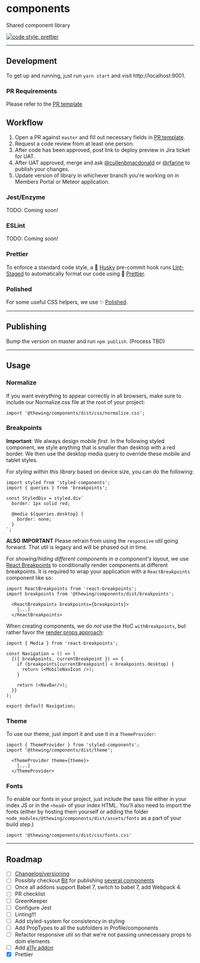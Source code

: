# components

Shared component library

[![code style: prettier](https://img.shields.io/badge/code_style-prettier-ff69b4.svg?style=flat-square)](https://github.com/prettier/prettier)

---

## Development

To get up and running, just run `yarn start` and visit http://localhost:9001.

### PR Requirements

Please refer to the [PR template](pull_request_template.md)

## Workflow

1. Open a PR against `master` and fill out necessary fields in [PR template](pull_request_template.md).
2. Request a code review from at least one person.
3. After code has been approved, post link to deploy preview in Jira ticket for UAT.
4. After UAT approved, merge and ask [@cullenbmacdonald](https://github.com/cullenbmacdonald) or [@rfarine](https://github.com/rfarine) to publish your changes.
5. Update version of library in whichever branch you're working on in Members Portal or Meteor application.

### Jest/Enzyme

TODO: Coming soon!

### ESLint

TODO: Coming soon!

### Prettier

To enforce a standard code style, a 🐶 [Husky](https://github.com/typicode/husky) pre-commit hook runs [Lint-Staged](https://github.com/okonet/lint-staged) to automatically format our code using 💅 [Prettier](https://prettier.io/docs/en/index.html).

### Polished

For some useful CSS helpers, we use ✨ [Polished](https://polished.js.org/docs).

---

## Publishing

Bump the version on master and run `npm publish`. (Process TBD)

---

## Usage

### Normalize

If you want everything to appear correctly in all browsers, make sure to include our Normalize.css file at the root of your project:

```
import '@thewing/components/dist/css/normalize.css';
```

### Breakpoints

**Important**: We always design _mobile first_. In the following styled component, we style anything that is smaller than desktop with a red border. We then use the desktop media query to override these mobile and tablet styles.

For _styling within this library_ based on device size, you can do the following:

```
import styled from 'styled-components';
import { queries } from 'breakpoints';

const StyledDiv = styled.div`
  border: 1px solid red;

  @media ${queries.desktop} {
    border: none;
  }
`;
```

**ALSO IMPORTANT** Please refrain from using the `responsive` util going forward. That util is legacy and will be phased out in time.

For _showing/hiding different components in a component's layout_, we use [React Breakpoints](https://github.com/ehellman/react-breakpoints) to conditionally render components at different breakpoints. It is required to wrap your application with a `ReactBreakpoints` component like so:

```
import ReactBreakpoints from 'react-breakpoints';
import breakpoints from '@thewing/components/dist/breakpoints';

  <ReactBreakpoints breakpoints={breakpoints}>
    [...]
  </ReactBreakpoints>
```

When creating components, we do _not_ use the HoC `withBreakpoints`, but rather favor the [render props approach](https://github.com/ehellman/react-breakpoints#render-props):

```
import { Media } from 'react-breakpoints';

const Navigation = () => (
  {({ breakpoints, currentBreakpoint }) => {
    if (breakpoints[currentBreakpoint] < breakpoints.desktop) {
      return (<MobileNavIcon />);
    }

    return (<NavBar/>);
  }}
);

export default Navigation;
```

### Theme

To use our theme, just import it and use it in a `ThemeProvider`:

```
import { ThemeProvider } from 'styled-components';
import '@thewing/components/dist/theme';

  <ThemeProvider theme={theme}>
    [...]
  </ThemeProvider>
```

### Fonts

To enable our fonts in your project, just include the sass file either in your index JS or in the `<head>` of your index HTML. You'll also need to import the fonts (either by hosting them yourself or adding the folder `node_modules/@thewing/components/dist/assets/fonts` as a part of your build step.)

`import '@thewing/components/dist/css/fonts.css'`

---

## Roadmap

- [ ] [Changelog/versioning](https://github.com/conventional-changelog/standard-version)
- [ ] Possibly checkout [Bit](https://bitsrc.io/features) for publishing [several components](https://blog.bitsrc.io/building-a-shared-ui-component-library-350b297a53a8)
- [ ] Once all addons support Babel 7, switch to babel 7, add Webpack 4.
- [ ] PR checklist
- [ ] GreenKeeper
- [ ] Configure Jest
- [ ] Linting!!!
- [ ] Add styled-system for consistency in styling
- [ ] Add PropTypes to all the subfolders in Profile/components
- [ ] Refactor responsive util so that we're not passing unnecessary props to dom elements
- [ ] Add [a11y addon](https://github.com/storybooks/storybook/tree/master/addons/a11y)
- [x] Prettier
